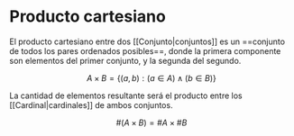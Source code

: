 # Producto cartesiano

El producto cartesiano entre dos [[Conjunto|conjuntos]] es un ==conjunto de todos los pares ordenados posibles==, donde la primera componente son elementos del primer conjunto, y la segunda del segundo.

$$
A \times B = \{ (a,b): (a \in A) \land (b \in B) \}
$$

La cantidad de elementos resultante será el producto entre los [[Cardinal|cardinales]] de ambos conjuntos.

$$
\#(A \times B) = \#A \times \#B
$$
